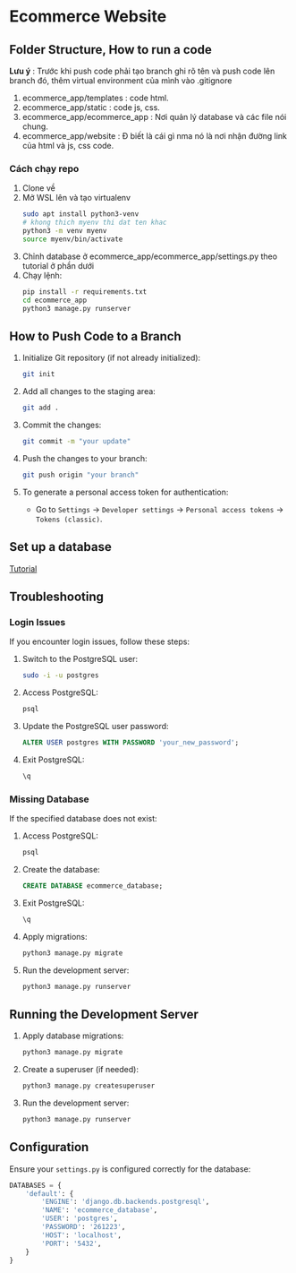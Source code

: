 # Ecommerce Website

## Folder Structure, How to run a code
**Lưu ý** : Trước khi push code phải tạo branch ghi rõ tên và push code lên branch đó, thêm virtual environment của mình vào .gitignore

1. ecommerce_app/templates : code html.
2. ecommerce_app/static : code js, css.
3. ecommerce_app/ecommerce_app : Nơi quản lý database và các file nói chung.
4. ecommerce_app/website : Đ biết là cái gì nma nó là nơi nhận đường link của html và js, css code.

### Cách chạy repo
1. Clone về
2. Mở WSL lên và tạo virtualenv
    ```sh
    sudo apt install python3-venv
    # khong thich myenv thi dat ten khac
    python3 -m venv myenv
    source myenv/bin/activate
    ```
3. Chỉnh database ở ecommerce_app/ecommerce_app/settings.py theo tutorial ở phần dưới
4. Chạy lệnh:
    ```sh
    pip install -r requirements.txt
    cd ecommerce_app
    python3 manage.py runserver
    ```


## How to Push Code to a Branch

1. Initialize Git repository (if not already initialized):
    ```sh
    git init
    ```

2. Add all changes to the staging area:
    ```sh
    git add .
    ```

3. Commit the changes:
    ```sh
    git commit -m "your update"
    ```

4. Push the changes to your branch:
    ```sh
    git push origin "your branch"
    ```

5. To generate a personal access token for authentication:
    - Go to `Settings` -> `Developer settings` -> `Personal access tokens` -> `Tokens (classic)`.
  
## Set up a database
[Tutorial](https://www.youtube.com/watch?v=fV2uG92r5EQ&list=PLx-q4INfd95G-wrEjKDAcTB1K-8n1sIiz&index=3)



## Troubleshooting

### Login Issues

If you encounter login issues, follow these steps:

1. Switch to the PostgreSQL user:
    ```sh
    sudo -i -u postgres
    ```

2. Access PostgreSQL:
    ```sh
    psql
    ```

3. Update the PostgreSQL user password:
    ```sql
    ALTER USER postgres WITH PASSWORD 'your_new_password';
    ```

4. Exit PostgreSQL:
    ```sh
    \q
    ```

### Missing Database

If the specified database does not exist:

1. Access PostgreSQL:
    ```sh
    psql
    ```

2. Create the database:
    ```sql
    CREATE DATABASE ecommerce_database;
    ```

3. Exit PostgreSQL:
    ```sh
    \q
    ```

4. Apply migrations:
    ```sh
    python3 manage.py migrate
    ```

5. Run the development server:
    ```sh
    python3 manage.py runserver
    ```

## Running the Development Server

1. Apply database migrations:
    ```sh
    python3 manage.py migrate
    ```

2. Create a superuser (if needed):
    ```sh
    python3 manage.py createsuperuser
    ```

3. Run the development server:
    ```sh
    python3 manage.py runserver
    ```

## Configuration

Ensure your `settings.py` is configured correctly for the database:

```python
DATABASES = {
    'default': {
        'ENGINE': 'django.db.backends.postgresql',
        'NAME': 'ecommerce_database',
        'USER': 'postgres',
        'PASSWORD': '261223',
        'HOST': 'localhost',
        'PORT': '5432',
    }
}
